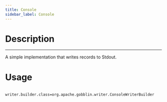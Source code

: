 ```yaml
---
title: Console
sidebar_label: Console
---
```


# Description
----------

A simple implementation that writes records to Stdout. 

# Usage

```properties
    writer.builder.class=org.apache.gobblin.writer.ConsoleWriterBuilder
```
